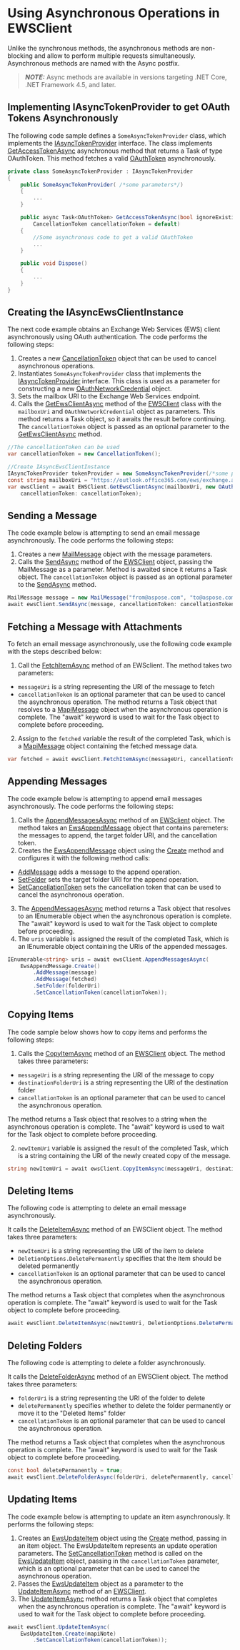 # Using Asynchronous Operations in EWSClient

Unlike the synchronous methods, the asynchronous methods are non-blocking and allow to perform multiple requests simultaneously. Asynchronous methods are named with the Async postfix.

> **_NOTE:_** Async methods are available in versions targeting .NET Core, .NET Framework 4.5, and later.

## Implementing IAsyncTokenProvider to get OAuth Tokens Asynchronously

The following code sample defines a `SomeAsyncTokenProvider` class, which implements the [IAsyncTokenProvider](https://reference.aspose.com/email/net/aspose.email.clients/iasynctokenprovider/) interface.
The class implements [GetAccessTokenAsync](https://reference.aspose.com/email/net/aspose.email.clients/iasynctokenprovider/getaccesstokenasync/) asynchronous method that returns a Task of type OAuthToken. This method fetches a valid [OAuthToken](https://reference.aspose.com/email/net/aspose.email.clients/oauthtoken/) asynchronously.

```cs
private class SomeAsyncTokenProvider : IAsyncTokenProvider
{
    public SomeAsyncTokenProvider( /*some parameters*/)
    {
        ...
    }

    public async Task<OAuthToken> GetAccessTokenAsync(bool ignoreExistingToken = false,
        CancellationToken cancellationToken = default)
    {
        //Some asynchronous code to get a valid OAuthToken
        ...
    }

    public void Dispose()
    {
        ...
    }
}
```

## Creating the IAsyncEwsClientInstance

The next code example obtains an Exchange Web Services (EWS) client asynchronously using OAuth authentication. The code performs the following steps:

1. Creates a new [CancellationToken](https://reference.aspose.com/tasks/net/aspose.tasks/loadoptions/cancellationtoken/) object that can be used to cancel asynchronous operations.
2. Instantiates `SomeAsyncTokenProvider` class that implements the [IAsyncTokenProvider](https://reference.aspose.com/email/net/aspose.email.clients/iasynctokenprovider/) interface. This class is used as a parameter for constructing a new [OAuthNetworkCredential](https://reference.aspose.com/email/net/aspose.email.clients/oauthnetworkcredential/oauthnetworkcredential/) object.
3. Sets the mailbox URI to the Exchange Web Services endpoint.
4. Calls the [GetEwsClientAsync](https://reference.aspose.com/email/net/aspose.email.clients.exchange.webservice/ewsclient/getewsclientasync/) method of the [EWSClient](https://reference.aspose.com/email/net/aspose.email.clients.exchange.webservice/ewsclient/) class with the `mailboxUri` and `OAuthNetworkCredential` object as parameters. This method returns a Task object, so it awaits the result before continuing. The `cancellationToken` object is passed as an optional parameter to the [GetEwsClientAsync](https://reference.aspose.com/email/net/aspose.email.clients.exchange.webservice/ewsclient/getewsclientasync/) method.

```cs
//The cancellationToken can be used
var cancellationToken = new CancellationToken();

//Create IAsyncEwsClientInstance
IAsyncTokenProvider tokenProvider = new SomeAsyncTokenProvider(/*some parameters*/);
const string mailboxUri = "https://outlook.office365.com/ews/exchange.asmx";
var ewsClient = await EWSClient.GetEwsClientAsync(mailboxUri, new OAuthNetworkCredential(tokenProvider),
    cancellationToken: cancellationToken);
```

## Sending a Message

The code example below is attempting to send an email message asynchronously. The code performs the following steps:

1. Creates a new [MailMessage](https://reference.aspose.com/email/net/aspose.email/mailmessage/) object with the message parameters.
2. Calls the [SendAsync](https://reference.aspose.com/email/net/aspose.email.clients.deliveryservice.sendgrid/sendgridclient/sendasync/) method of the [EWSClient](https://reference.aspose.com/email/net/aspose.email.clients.exchange.webservice/ewsclient/) object, passing the MailMessage as a parameter. Method is awaited since it returns a Task object. The `cancellationToken` object is passed as an optional parameter to the [SendAsync](https://reference.aspose.com/email/net/aspose.email.clients.deliveryservice.sendgrid/sendgridclient/sendasync/) method.

```cs
MailMessage message = new MailMessage("from@aspose.com", "to@aspose.com", "Some subject", "Some body");
await ewsClient.SendAsync(message, cancellationToken: cancellationToken);
```

## Fetching a Message with Attachments

To fetch an email message asynchronously, use the following code example with the steps described below:

1. Call the [FetchItemAsync](https://reference.aspose.com/email/net/aspose.email.clients.exchange.webservice/iasyncewsclient/fetchitemasync/) method of an EWSclient. The method takes two parameters: 

- `messageUri` is a string representing the URI of the message to fetch
- `cancellationToken` is an optional parameter that can be used to cancel the asynchronous operation. The method returns a Task object that resolves to a [MapiMessage](https://reference.aspose.com/email/net/aspose.email.mapi/mapimessage/) object when the asynchronous operation is complete. The "await" keyword is used to wait for the Task object to complete before proceeding.

2. Assign to the `fetched` variable the result of the completed Task, which is a [MapiMessage](https://reference.aspose.com/email/net/aspose.email.mapi/mapimessage/) object containing the fetched message data.

```cs
var fetched = await ewsClient.FetchItemAsync(messageUri, cancellationToken: cancellationToken);
```

## Appending Messages

The code example below is attempting to append email messages asynchronously. The code performs the following steps:

1. Calls the [AppendMessagesAsync](https://reference.aspose.com/email/net/aspose.email.clients.imap/imapclient/appendmessagesasync/) method of an [EWSclient](https://reference.aspose.com/email/net/aspose.email.clients.exchange.webservice/ewsclient/) object. The method takes an [EwsAppendMessage](https://reference.aspose.com/email/net/aspose.email.clients.exchange.webservice.models/ewsappendmessage/) object that contains paremeters: the messages to append, the target folder URI, and the cancellation token.
2. Creates the [EwsAppendMessage](https://reference.aspose.com/email/net/aspose.email.clients.exchange.webservice.models/ewsappendmessage/) object using the [Create](https://reference.aspose.com/email/net/aspose.email.clients.exchange.webservice.models/ewsappendmessage/create/) method and configures it with the following method calls:

- [AddMessage](https://reference.aspose.com/email/net/aspose.email.clients.exchange.webservice.models/ewsappendmessage/addmessage/) adds a message to the append operation.
- [SetFolder](https://reference.aspose.com/email/net/aspose.email.clients.exchange.webservice.models/ewsappendmessage/setfolder/) sets the target folder URI for the append operation.
- [SetCancellationToken](https://reference.aspose.com/email/net/aspose.email.clients.exchange.webservice.models/ewsappendmessage/setcancellationtoken/) sets the cancellation token that can be used to cancel the asynchronous operation.

3. The [AppendMessagesAsync]((https://reference.aspose.com/email/net/aspose.email.clients.imap/imapclient/appendmessagesasync/)) method returns a Task object that resolves to an IEnumerable<string> object when the asynchronous operation is complete. The "await" keyword is used to wait for the Task object to complete before proceeding.
4. The `uris` variable is assigned the result of the completed Task, which is an IEnumerable<string> object containing the URIs of the appended messages.

```cs
IEnumerable<string> uris = await ewsClient.AppendMessagesAsync(
    EwsAppendMessage.Create()
        .AddMessage(message)
        .AddMessage(fetched)
        .SetFolder(folderUri)
        .SetCancellationToken(cancellationToken));
```

## Copying Items

The code sample below shows how to copy items and performs the following steps:

1. Calls the [CopyItemAsync](https://reference.aspose.com/email/net/aspose.email.clients.exchange.webservice/iasyncewsclient/copyitemasync/) method of an [EWSClient](https://reference.aspose.com/email/net/aspose.email.clients.exchange.webservice/ewsclient/) object. The method takes three parameters: 

- `messageUri` is a string representing the URI of the message to copy 
- `destinationFolderUri` is a string representing the URI of the destination folder
- `cancellationToken` is an optional parameter that can be used to cancel the asynchronous operation. 

The method returns a Task object that resolves to a string when the asynchronous operation is complete. The "await" keyword is used to wait for the Task object to complete before proceeding.

2. `newItemUri` variable is assigned the result of the completed Task, which is a string containing the URI of the newly created copy of the message.

```cs
string newItemUri = await ewsClient.CopyItemAsync(messageUri, destinationFolderUri, cancellationToken);
```

## Deleting Items

The following code is attempting to delete an email message asynchronously.

It calls the [DeleteItemAsync](https://reference.aspose.com/email/net/aspose.email.clients.exchange.webservice/iasyncewsclient/deleteitemasync/) method of an EWSClient object. The method takes three parameters:

- `newItemUri` is a string representing the URI of the item to delete
- `DeletionOptions.DeletePermanently` specifies that the item should be deleted permanently
- `cancellationToken` is an optional parameter that can be used to cancel the asynchronous operation. 

The method returns a Task object that completes when the asynchronous operation is complete. The "await" keyword is used to wait for the Task object to complete before proceeding.

```cs
await ewsClient.DeleteItemAsync(newItemUri, DeletionOptions.DeletePermanently, cancellationToken);
```

## Deleting Folders

The following code is attempting to delete a folder asynchronously.

It calls the [DeleteFolderAsync](https://reference.aspose.com/email/net/aspose.email.clients.imap/imapclient/deletefolderasync/) method of an EWSClient object. The method takes three parameters: 

- `folderUri` is a string representing the URI of the folder to delete
- `deletePermanently` specifies whether to delete the folder permanently or move it to the "Deleted Items" folder
- `cancellationToken` is an optional parameter that can be used to cancel the asynchronous operation. 

The method returns a Task object that completes when the asynchronous operation is complete. The "await" keyword is used to wait for the Task object to complete before proceeding.

```cs
const bool deletePermanently = true;
await ewsClient.DeleteFolderAsync(folderUri, deletePermanently, cancellationToken);
```

## Updating Items

The code example below is attempting to update an item asynchronously. It performs the following steps:

1. Creates an [EwsUpdateItem](https://reference.aspose.com/email/net/aspose.email.clients.exchange.webservice.models/ewsupdateitem/) object using the [Create](https://reference.aspose.com/email/net/aspose.email.clients.exchange.webservice.models/ewsupdateitem/create/#create_2) method, passing in an item object. The EwsUpdateItem represents an update operation parameters. The [SetCancellationToken](https://reference.aspose.com/email/net/aspose.email.clients.exchange.webservice.models/ewsappendmessage/setcancellationtoken/) method is called on the [EwsUpdateItem](https://reference.aspose.com/email/net/aspose.email.clients.exchange.webservice.models/ewsupdateitem/) object, passing in the `cancellationToken` parameter, which is an optional parameter that can be used to cancel the asynchronous operation.
2. Passes the [EwsUpdateItem](https://reference.aspose.com/email/net/aspose.email.clients.exchange.webservice.models/ewsupdateitem/) object as a parameter to the [UpdateItemAsync](https://reference.aspose.com/email/net/aspose.email.clients.exchange.webservice/iasyncewsclient/updateitemasync/) method of an [EWSClient](https://reference.aspose.com/email/net/aspose.email.clients.exchange.webservice/ewsclient/).
3. The [UpdateItemAsync](https://reference.aspose.com/email/net/aspose.email.clients.exchange.webservice/iasyncewsclient/updateitemasync/) method returns a Task object that completes when the asynchronous operation is complete. The "await" keyword is used to wait for the Task object to complete before proceeding.

```cs
await ewsClient.UpdateItemAsync(
    EwsUpdateItem.Create(mapiNote)
        .SetCancellationToken(cancellationToken));
```
